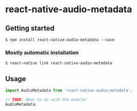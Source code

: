 # react-native-audio-metadata

## Getting started

`$ npm install react-native-audio-metadata --save`

### Mostly automatic installation

`$ react-native link react-native-audio-metadata`

## Usage
```javascript
import AudioMetadata from 'react-native-audio-metadata';

// TODO: What to do with the module?
AudioMetadata;
```
